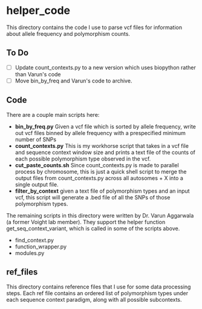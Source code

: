 # helper_code

This directory contains the code I use to parse vcf files for information about allele frequency and polymorphism counts.

## To Do

- [ ] Update count_contexts.py to a new version which uses biopython rather than Varun's code
- [ ] Move bin_by_freq and Varun's code to archive.

## Code

There are a couple main scripts here:

 - **bin_by_freq.py** Given a vcf file which is sorted by allele frequency, write out vcf files binned by allele frequency with a prespecified minimum number of SNPs
 - **count_contexts.py** This is my workhorse script that takes in a vcf file and sequence context window size and prints a text file of the counts of each possible polymorphism type observed in the vcf.  
 - **cut_paste_counts.sh** Since count_contexts.py is made to parallel process by chromosome, this is just a quick shell script to merge the output files from count_contexts.py across all autosomes + X into a single output file.
 - **filter_by_context** given a text file of polymorphism types and an input vcf, this script will generate a .bed file of all the SNPs of those polymorphism types.

 The remaining scripts in this directory were written by Dr. Varun Aggarwala (a former Voight lab member).  They support the helper function get_seq_context_variant, which is called in some of the scripts above.

 - find_context.py
 - function_wrapper.py
 - modules.py

## ref_files

This directory contains reference files that I use for some data processing steps.  Each ref file contains an ordered list of polymorphism types under each sequence context paradigm, along with all possible subcontexts.
